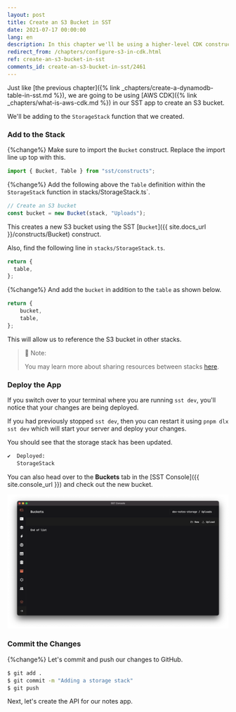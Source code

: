 ```yaml
---
layout: post
title: Create an S3 Bucket in SST
date: 2021-07-17 00:00:00
lang: en
description: In this chapter we'll be using a higher-level CDK construct to create an S3 bucket in our SST app.
redirect_from: /chapters/configure-s3-in-cdk.html
ref: create-an-s3-bucket-in-sst
comments_id: create-an-s3-bucket-in-sst/2461
---
```


Just like [the previous chapter]({% link _chapters/create-a-dynamodb-table-in-sst.md %}), we are going to be using [AWS CDK]({% link _chapters/what-is-aws-cdk.md %}) in our SST app to create an S3 bucket.

We'll be adding to the `StorageStack` function that we created.

### Add to the Stack

{%change%} Make sure to import the `Bucket` construct. Replace the import line up top with this.

```typescript
import { Bucket, Table } from "sst/constructs";
```


{%change%} Add the following above the `Table` definition within the `StorageStack` function in stacks/StorageStack.ts`.

```typescript
// Create an S3 bucket
const bucket = new Bucket(stack, "Uploads");
```

This creates a new S3 bucket using the SST [`Bucket`]({{ site.docs_url }}/constructs/Bucket) construct.

Also, find the following line in `stacks/StorageStack.ts`.

```typescript
return {
  table,
};
```

{%change%} And add the `bucket` in addition to the `table` as shown below.

```typescript
return {
    bucket,
    table,
};
```

This will allow us to reference the S3 bucket in other stacks.

> 📘 Note: 
>
> You may learn more about sharing resources between stacks [here](https://docs.sst.dev/constructs/Stack#sharing-resources-between-stacks). 

### Deploy the App

If you switch over to your terminal where you are running `sst dev`, you'll notice that your changes are being deployed.

If you had previously stopped `sst dev`, then you can restart it using `pnpm dlx sst dev` which will start your server and deploy your changes.

You should see that the storage stack has been updated.

```bash
✔  Deployed:
   StorageStack
```

You can also head over to the **Buckets** tab in the [SST Console]({{ site.console_url }}) and check out the new bucket.

![SST Console Buckets tab](/assets/part2/sst-console-buckets-tab.png)

### Commit the Changes

{%change%} Let's commit and push our changes to GitHub.

```bash
$ git add .
$ git commit -m "Adding a storage stack"
$ git push
```

Next, let's create the API for our notes app.
